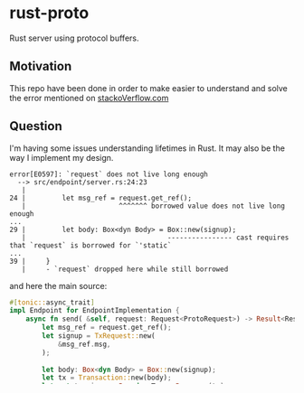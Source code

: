# rust-proto
Rust server using protocol buffers.

## Motivation
This repo have been done in order to make easier to understand and solve the error mentioned on [stackoVerflow.com][1]

## Question

I'm having some issues understanding lifetimes in Rust. It may also be the way I implement my design.

```none
error[E0597]: `request` does not live long enough
  --> src/endpoint/server.rs:24:23
   |
24 |         let msg_ref = request.get_ref();
   |                       ^^^^^^^ borrowed value does not live long enough
...
29 |         let body: Box<dyn Body> = Box::new(signup);
   |                                   ---------------- cast requires that `request` is borrowed for `'static`
...
39 |     }
   |     - `request` dropped here while still borrowed
```

and here the main source:

```rust
#[tonic::async_trait]
impl Endpoint for EndpointImplementation {
    async fn send( &self, request: Request<ProtoRequest>) -> Result<Response<ProtoResponse>, Status> {
        let msg_ref = request.get_ref();
        let signup = TxRequest::new(
            &msg_ref.msg,
        );
        
        let body: Box<dyn Body> = Box::new(signup);
        let tx = Transaction::new(body);
        let mut tx_signup: Box<dyn Tx> = Box::new(tx);
        tx_signup.execute();

        let response = ProtoResponse {
            msg: "".to_string(),
        };

        Ok(Response::new(response))
    }
}
```

## Background

The idea is to have a `Transaction`, that implements `Tx { execute(&self), result(&self) ... };`. This `Transaction` has a parameter `body` of the type `Box<dyn Box>`, being the trait `Body { /*some fn*/ }`. Having this, I'm pretending to implement some kind of hierarchy.

## The code above

From the header of send funtion I'm getting some requests of the type `ProtoRequest` (from proto file). This is the implementation of proto's server, using tonic and tokio.
After this, I have also an object `TxRequest` with some parameters of the type `&str` (set at the top of send body). `TxRequest` implements the `Body` trait so I'm able to turn it into a `Tx` trait, apparently. The `Transaction` object wraps a `Body` implementation. I call the `execute()` function from the given trait `Tx`. All that explained has been done just after signup's declaration.

## The problem

If I replace the `&str` type from `TxRequest` by type `String` it works. However, if I want them to be of the type `&str` there emerge a lot of "incongruences" with lifetimes. I want it as `&str` because any of these values will never change. I think is better to keep them in the stack instead of heap memory. Am I wrong?

If I want it as `&str` I'm coerced to define `TxRequest` with `<'a>`, and here is where I get lost. I get why a lifetime is required, but not why all these problems appears. As the one in the compiler output.
As far I do understand, all elements inside the function should have the same lifetime, being killed at the end of its block (just where send's body ends). I will never send them outside.

I have tried giving to `Body` trait also an `<'a>`, and even to `Tx` trait (meaning the `Trasanction` object must have one too to match the trait).

Is there any way to make it work? Am I misunderstanding the Trait use and how they work, or this patter design will never work?

**Github**
I have also reproduced this same error in the [rust-proto][2] repository from Github.com.

Running `cargo run` should warn up about it.

**Btw:** I come from Golang development and some c++, java and python. So I have a way to code that may not be the most appropriate one using Rust. That's what I want to solve.

Thanks you a lot.


  [1]: https://stackoverflow.com/questions/64341661/lifetime-error-using-traits-and-async-function-on-protobufers
  [2]: https://github.com/HectorMRC/rust-proto.git

